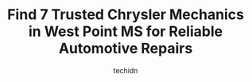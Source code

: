 ---
layout: ampstory
image: https://images.unsplash.com/photo-1617498115469-2a7ee098a575?ixlib=rb-4.0.3&ixid=MnwxMjA3fDB8MHxwaG90by1wYWdlfHx8fGVufDB8fHx8&auto=format&fit=crop&w=640&h=853&q=80
author: techidn
featured: false
description: Entrust your vehicle to the 7 best Chrysler Mechanic in West Point MS, USA and experience the difference they can make. With their extensive knowledge, state-of-the-art facilities, and commi
title: Find 7 Trusted Chrysler Mechanics in West Point MS for Reliable Automotive Repairs
cover:
   title: Find 7 Trusted Chrysler Mechanics in West Point MS for Reliable Automotive Repairs
   subtitle: Rickpate
   background: https://images.unsplash.com/photo-1617498115469-2a7ee098a575?ixlib=rb-4.0.3&ixid=MnwxMjA3fDB8MHxwaG90by1wYWdlfHx8fGVufDB8fHx8&auto=format&fit=crop&w=640&h=853&q=80

pages: 
 - layout: thirds
   top: <h1>#1 Georges Tire Service</h1>
   bottom: "<p>Very impressed. I found my tire store.</p>"
   background: https://www.knot35.com/toplist/wp-content/uploads/2023/06/best-chrysler-mechanic-1-in-west-point-ms-1685831663.jpeg
   backgroundblur: true
 - layout: thirds
   top: <h1>#2 WILLIAM WELLS AUTOMOTIVE</h1>
   bottom: "<p>93 W Broad St, West Point, MS 39773, United States</p>"
   background: https://www.knot35.com/toplist/wp-content/uploads/2023/06/best-chrysler-mechanic-2-in-west-point-ms-1685831664.jpeg
   cta:
      link: https://www.knot35.com/toplist/find-7-trusted-chrysler-mechanics-in-west-point-ms-for-reliable-automotive-repairs/
      text: Find 7 Trusted Chrysler Mechanics in West Point MS for Reliable Automotive Repairs
 - layout: thirds
   top: <h1>#3 H & O Truck & Trailer Repair</h1>
   bottom: "<p>8655 US-45 ALT, West Point, MS 39773, United States</p>"
   background: https://www.knot35.com/toplist/wp-content/uploads/2023/06/best-chrysler-mechanic-3-in-west-point-ms-1685831664.jpeg
   cta:
      link: https://www.knot35.com/toplist/find-7-trusted-chrysler-mechanics-in-west-point-ms-for-reliable-automotive-repairs/
      text: Find 7 Trusted Chrysler Mechanics in West Point MS for Reliable Automotive Repairs
 - layout: thirds
   top: <h1>#4 Auto Glass Repair - TechnaGlass West Point</h1>
   bottom: "<p>5850 US-45 ALT S, West Point, MS 39773, United States</p>"
   background: https://images.unsplash.com/photo-1595364397663-fca4f075d796?ixlib=rb-4.0.3&ixid=MnwxMjA3fDB8MHxwaG90by1wYWdlfHx8fGVufDB8fHx8&auto=format&fit=crop&w=640&h=853&q=80
   cta:
      link: https://www.knot35.com/toplist/find-7-trusted-chrysler-mechanics-in-west-point-ms-for-reliable-automotive-repairs/
      text: Find 7 Trusted Chrysler Mechanics in West Point MS for Reliable Automotive Repairs
 - layout: thirds
   top: <h1>#5 CARQUEST Auto Parts</h1>
   bottom: "<p>570 W Broad St, West Point, MS 39773, United States</p>"
   background: https://images.unsplash.com/photo-1567095761054-7a02e69e5c43?ixlib=rb-4.0.3&ixid=MnwxMjA3fDB8MHxwaG90by1wYWdlfHx8fGVufDB8fHx8&auto=format&fit=crop&w=640&h=853&q=80
   cta:
      link: https://www.knot35.com/toplist/find-7-trusted-chrysler-mechanics-in-west-point-ms-for-reliable-automotive-repairs/
      text: Find 7 Trusted Chrysler Mechanics in West Point MS for Reliable Automotive Repairs
 - layout: thirds
   top: <h1>#6 Randle Auto Sales</h1>
   bottom: "<p>5975 US-45 ALT, West Point, MS 39773, United States</p>"
   background: https://images.unsplash.com/photo-1618005182384-a83a8bd57fbe?ixlib=rb-4.0.3&ixid=MnwxMjA3fDB8MHxwaG90by1wYWdlfHx8fGVufDB8fHx8&auto=format&fit=crop&w=640&h=853&q=80
   cta:
      link: https://www.knot35.com/toplist/find-7-trusted-chrysler-mechanics-in-west-point-ms-for-reliable-automotive-repairs/
      text: Find 7 Trusted Chrysler Mechanics in West Point MS for Reliable Automotive Repairs
 - layout: thirds
   top: <h1>#7 Cannon Chrysler Dodge Jeep Ram of West Point</h1>
   bottom: "<p>8600 US-45 ALT, West Point, MS 39773, United States</p>"
   background: https://images.unsplash.com/photo-1488554378835-f7acf46e6c98?ixlib=rb-4.0.3&ixid=MnwxMjA3fDB8MHxwaG90by1wYWdlfHx8fGVufDB8fHx8&auto=format&fit=crop&w=640&h=853&q=80
   cta:
      link: https://www.knot35.com/toplist/find-7-trusted-chrysler-mechanics-in-west-point-ms-for-reliable-automotive-repairs/
      text: Find 7 Trusted Chrysler Mechanics in West Point MS for Reliable Automotive Repairs
 - layout: thirds
   middle: Continue reading...
   background: https://images.unsplash.com/photo-1580610447943-1bfbef5efe07?ixlib=rb-4.0.3&ixid=MnwxMjA3fDB8MHxwaG90by1wYWdlfHx8fGVufDB8fHx8&auto=format&fit=crop&w=640&h=853&q=80
   cta:
      link: https://www.knot35.com/toplist/find-7-trusted-chrysler-mechanics-in-west-point-ms-for-reliable-automotive-repairs/
      text: Find 7 Trusted Chrysler Mechanics in West Point MS for Reliable Automotive Repairs
      
---